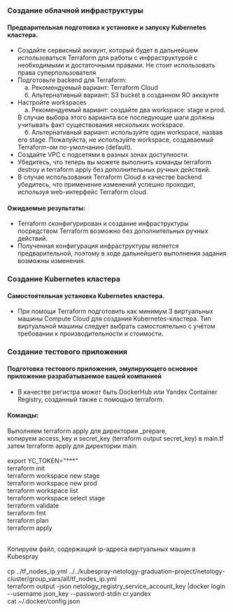 ### Создание облачной инфраструктуры
#### Предварительная подготовка к установке и запуску Kubernetes кластера.
* Создайте сервисный аккаунт, который будет в дальнейшем использоваться Terraform для работы с инфраструктурой с необходимыми и достаточными правами. Не стоит использовать права суперпользователя
* Подготовьте backend для Terraform:
  <br>&nbsp; &nbsp; а. Рекомендуемый вариант: Terraform Cloud
  <br>&nbsp; &nbsp; б. Альтернативный вариант: S3 bucket в созданном ЯО аккаунте
* Настройте workspaces
  <br>&nbsp; &nbsp; а. Рекомендуемый вариант: создайте два workspace: stage и prod. В случае выбора этого варианта все последующие шаги должны учитывать факт существования нескольких workspace.
  <br>&nbsp; &nbsp; б. Альтернативный вариант: используйте один workspace, назвав его stage. Пожалуйста, не используйте workspace, создаваемый Terraform-ом по-умолчанию (default).
* Создайте VPC с подсетями в разных зонах доступности.
* Убедитесь, что теперь вы можете выполнить команды terraform destroy и terraform apply без дополнительных ручных действий.
* В случае использования Terraform Cloud в качестве backend убедитесь, что применение изменений успешно проходит, используя web-интерфейс Terraform cloud.

#### Ожидаемые результаты:
* Terraform сконфигурирован и создание инфраструктуры посредством Terraform возможно без дополнительных ручных действий.
* Полученная конфигурация инфраструктуры является предварительной, поэтому в ходе дальнейшего выполнения задания возможны изменения.

### Создание Kubernetes кластера
#### Самостоятельная установка Kubernetes кластера.
* При помощи Terraform подготовить как минимум 3 виртуальных машины Compute Cloud для создания Kubernetes-кластера. Тип виртуальной машины следует выбрать самостоятельно с учётом требовании к производительности и стоимости.

### Создание тестового приложения
#### Подготовка тестового приложения, эмулирующего основное приложение разрабатываемое вашей компанией
* В качестве регистра может быть DockerHub или Yandex Container Registry, созданный также с помощью terraform.

#### Команды:
Выполняем terraform apply для директории _prepare, 
<br>копируем access_key и secret_key (terraform output secret_key) в main.tf
<br>затем terraform apply для директории main
<br><br>export YC_TOKEN="***"
<br>terraform init
<br>terraform workspace new stage
<br>terraform workspace new prod
<br>terraform workspace list
<br>terraform workspace select stage
<br>terraform validate
<br>terraform fmt
<br>terraform plan
<br>terraform apply

<br>Копируем файл, содержащий ip-адреса виртуальных машин в Kubespray
<br><br>cp ../tf_nodes_ip.yml ../../kubespray-netology-graduation-project/netology-cluster/group_vars/all/tf_nodes_ip.yml
<br>terraform output -json netology_registry_service_account_key |docker login --username json_key --password-stdin cr.yandex
<br>cat ~/.docker/config.json


